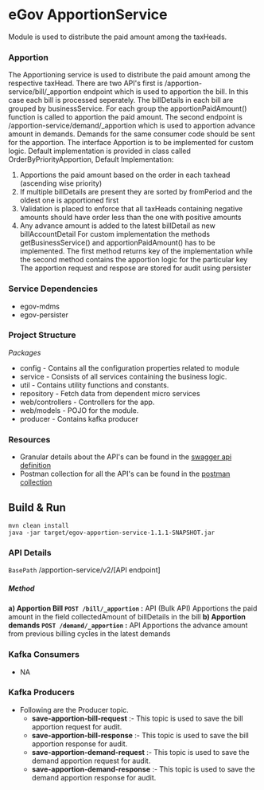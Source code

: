 

# eGov ApportionService


Module is used to distribute the paid amount among the taxHeads.

### Apportion 
The Apportioning service is used to distribute the paid amount among the respective taxHead. 
There are two API's first is  /apportion-service/bill/_apportion endpoint which is used to apportion the bill. In this case each bill is processed seperately.
The billDetails in each bill are grouped by businessService. For each group the apportionPaidAmount() function is called to apportion the paid amount.
The second endpoint is /apportion-service/demand/_apportion which is used to apportion advance amount in demands. Demands for the same consumer code should be sent for the apportion.
The interface Apportion is to be implemented for custom logic. Default implementation is provided in class called OrderByPriorityApportion,
Default Implementation:
 1. Apportions the paid amount based on the order in each taxhead (ascending wise priority)
 2. If multiple billDetails are present they are sorted by fromPeriod and the oldest one is apportioned first
 3. Validation is placed to enforce that all taxHeads containing negative amounts should have order less than the one with positive amounts
 4. Any advance amount is added to the latest billDetail as new billAccountDetail
For custom implementation the methods getBusinessService() and apportionPaidAmount() has to be implemented. The first method returns key of the implementation while the second method contains the apportion logic for the particular key
The apportion request and respose are stored for audit using persister



### Service Dependencies
- egov-mdms
- egov-persister


### Project Structure
*Packages*
 - config - Contains all the configuration properties related to module
 - service - Consists of all services containing the business logic.
 - util - Contains utility functions and constants.
 - repository - Fetch data from dependent micro services
 - web/controllers - Controllers for the app.
 - web/models - POJO for the module.
 - producer - Contains kafka producer


### Resources
- Granular details about the API's can be found in the [swagger api definition](https://editor.swagger.io/?url=https://raw.githubusercontent.com/egovernments/DIGIT-OSS/master/business-services/Docs/egov-apportion-service.yml#!/)
- Postman collection for all the API's can be found in the [postman collection](https://raw.githubusercontent.com/egovernments/egov-services/core/egov-apportion-service/Apportion.postman_collection.json)


## Build & Run


    mvn clean install
    java -jar target/egov-apportion-service-1.1.1-SNAPSHOT.jar



### API Details

`BasePath` /apportion-service/v2/[API endpoint]

##### Method
**a) Apportion Bill `POST /bill/_apportion` :** API (Bulk API) Apportions the paid amount in the field collectedAmount of billDetails in the bill
**b) Apportion demands `POST /demand/_apportion` :** API Apportions the advance amount from previous billing cycles in the latest demands


### Kafka Consumers

- NA


### Kafka Producers

- Following are the Producer topic.
    - **save-apportion-bill-request** :- This topic is used to save the bill apportion request for audit.
    - **save-apportion-bill-response** :- This topic is used to save the bill apportion response for audit.
    - **save-apportion-demand-request** :- This topic is used to save the demand apportion request for audit.
    - **save-apportion-demand-response** :- This topic is used to save the demand apportion response for audit.
